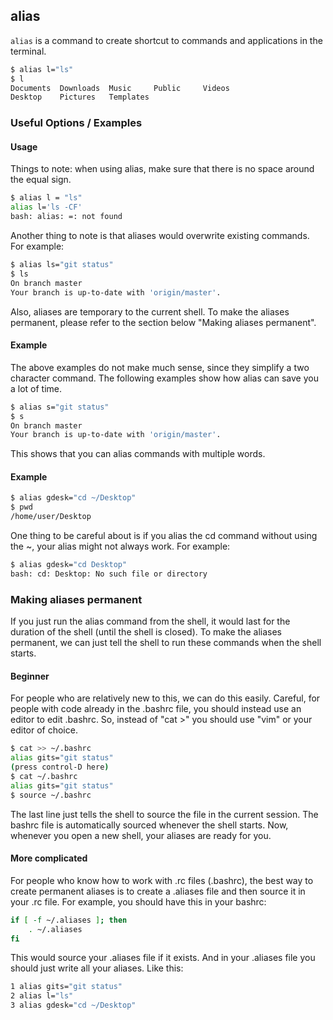 ---
---

alias
-------

`alias` is a command to create shortcut to commands and applications in the terminal.

~~~bash
$ alias l="ls"
$ l
Documents  Downloads  Music     Public     Videos
Desktop    Pictures   Templates
~~~

<!--more-->

### Useful Options / Examples

#### Usage

Things to note: when using alias, make sure that there is no space around the equal sign.

~~~bash
$ alias l = "ls"
alias l='ls -CF'
bash: alias: =: not found
~~~

Another thing to note is that aliases would overwrite existing commands. For example:

~~~bash
$ alias ls="git status"
$ ls
On branch master
Your branch is up-to-date with 'origin/master'.
~~~

Also, aliases are temporary to the current shell. To make the aliases permanent, please refer to the section below "Making aliases permanent".

#### Example

The above examples do not make much sense, since they simplify a two character command. The following examples show how alias can save you a lot of time.

~~~bash
$ alias s="git status"
$ s
On branch master
Your branch is up-to-date with 'origin/master'.
~~~

This shows that you can alias commands with multiple words.

#### Example

~~~bash
$ alias gdesk="cd ~/Desktop"
$ pwd
/home/user/Desktop
~~~

One thing to be careful about is if you alias the cd command without using the ~, your alias might not always work. For example:

~~~bash
$ alias gdesk="cd Desktop"
bash: cd: Desktop: No such file or directory
~~~

### Making aliases permanent

If you just run the alias command from the shell, it would last for the duration of the shell (until the shell is closed). To make the aliases permanent, we can just tell the shell to run these commands when the shell starts.

#### Beginner

For people who are relatively new to this, we can do this easily. Careful, for people with code already in the .bashrc file, you should instead use an editor to edit .bashrc. So, instead of "cat >" you should use "vim" or your editor of choice.

~~~bash
$ cat >> ~/.bashrc
alias gits="git status"
(press control-D here)
$ cat ~/.bashrc
alias gits="git status"
$ source ~/.bashrc
~~~

The last line just tells the shell to source the file in the current session. The bashrc file is automatically sourced whenever the shell starts. Now, whenever you open a new shell, your aliases are ready for you.

#### More complicated

For people who know how to work with .rc files (.bashrc), the best way to create permanent aliases is to create a .aliases file and then source it in your .rc file. For example, you should have this in your bashrc:

~~~bash
if [ -f ~/.aliases ]; then
    . ~/.aliases
fi
~~~

This would source your .aliases file if it exists. And in your .aliases file you should just write all your aliases. Like this:

~~~bash
1 alias gits="git status"
2 alias l="ls"
3 alias gdesk="cd ~/Desktop"
~~~
